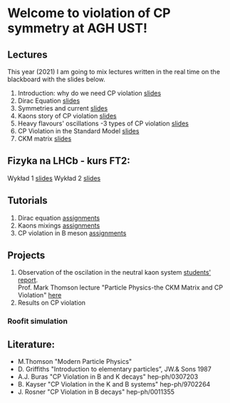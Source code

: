 # Welcome to violation of CP symmetry at AGH UST!

## Lectures
This year (2021) I am going to mix lectures written in the real time on the blackboard with the slides below. 
1. Introduction: why do we need CP violation [slides](/FILES/Introduction_L1.pdf) 
2. Dirac Equation [slides](/FILES/Dirac_equation_L2.pdf) 
3. Symmetries and current [slides](/FILES/cpv_symmetries_currents.pdf)
4. Kaons story of CP violation [slides](/FILES/CPV_kaons_story.pdf)
5. Heavy flavours' oscillations -3 types of CP violation [slides](/FILES/CPV_3Types.pdf) 
6. CP Violation in the Standard Model [slides](/FILES/cpv_lec5.pdf)
7. CKM matrix [slides](/FILES/CPV_experiment_L6.pdf)
 
## Fizyka na LHCb - kurs FT2:
Wykład 1 [slides](/FILES/LHCb_Physics_1.pdf)
Wykład 2 [slides](/FILES/LHCb_Physics_2.pdf)


## Tutorials
1. Dirac equation [assignments](FILES/CPV_tutorial_1.pdf)
2. Kaons mixings [assignments](FILES/CPV_tutorial_2.pdf)
3. CP violation in B meson [assignments](FILES/CPV_tutorial_3.pdf)

## Projects 
1. Observation of the oscilation in the neutral kaon system [students' report](/FILES/K0_oscillations.pdf). <br>
Prof. Mark Thomson lecture "Particle Physics-the CKM Matrix and CP Violation" [here](/FILES/Handout_12_2011.pdf)
2. Results on CP violation

### Roofit simulation 

## Literature:
- M.Thomson "Modern Particle Physics" 
- D. Griffiths "Introduction to elementary particles”, JW.& Sons 1987
- A.J. Buras "CP Violation in B and K decays" hep-ph/0307203
- B. Kayser "CP Violation in the K and B systems" hep-ph/9702264
- J. Rosner "CP Violation in B decays" hep-ph/0011355


